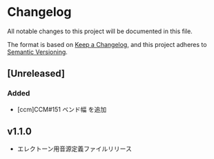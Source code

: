 # Changelog
All notable changes to this project will be documented in this file.

The format is based on [Keep a Changelog](https://keepachangelog.com/en/1.0.0/),
and this project adheres to [Semantic Versioning](https://semver.org/spec/v2.0.0.html).

## [Unreleased]

### Added

- [ccm]CCM#151 ベンド幅 を追加

## v1.1.0

- エレクトーン用音源定義ファイルリリース